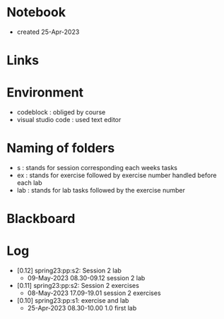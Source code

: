 # Notebook
- created 25-Apr-2023 

# Links

# Environment
- codeblock             : obliged by course
- visual studio code    : used text editor

# Naming of folders
- s     : stands for session corresponding each weeks tasks
- ex    : stands for exercise followed by exercise number handled before each lab
- lab   : stands for lab tasks followed by the exercise number


# Blackboard

# Log
- [0.12] spring23:pp:s2: Session 2 lab
    - 09-May-2023 08.30-09.12 session 2 lab
- [0.11] spring23:pp:s2: Session 2 exercises
    - 08-May-2023 17.09-19.01 session 2 exercises
- [0.10] spring23:pp:s1: exercise and lab
    - 25-Apr-2023 08.30-10.00 1.0 first lab